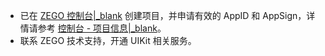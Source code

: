 
- 已在 [ZEGO 控制台\|_blank](https://console.zego.im) 创建项目，并申请有效的 AppID 和 AppSign，详情请参考 [控制台 - 项目信息\|_blank](#12107)。
- 联系 ZEGO 技术支持，开通 UIKit 相关服务。












